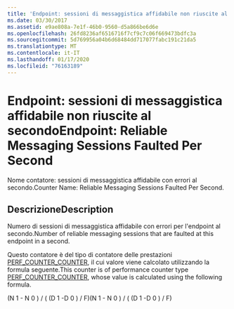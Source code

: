 ```yaml
---
title: 'Endpoint: sessioni di messaggistica affidabile non riuscite al secondo'
ms.date: 03/30/2017
ms.assetid: e9ae808a-7e1f-46b0-9560-d5a866be6d6e
ms.openlocfilehash: 26fd8236af6516716f7cf9c7c06f669473bdfc3a
ms.sourcegitcommit: 5d769956a04b6d68484dd717077fabc191c21da5
ms.translationtype: MT
ms.contentlocale: it-IT
ms.lasthandoff: 01/17/2020
ms.locfileid: "76163189"
---
```

# <a name="endpoint-reliable-messaging-sessions-faulted-per-second"></a><span data-ttu-id="978e9-102">Endpoint: sessioni di messaggistica affidabile non riuscite al secondo</span><span class="sxs-lookup"><span data-stu-id="978e9-102">Endpoint: Reliable Messaging Sessions Faulted Per Second</span></span>
<span data-ttu-id="978e9-103">Nome contatore: sessioni di messaggistica affidabile con errori al secondo.</span><span class="sxs-lookup"><span data-stu-id="978e9-103">Counter Name: Reliable Messaging Sessions Faulted Per Second.</span></span>  
  
## <a name="description"></a><span data-ttu-id="978e9-104">Descrizione</span><span class="sxs-lookup"><span data-stu-id="978e9-104">Description</span></span>  
 <span data-ttu-id="978e9-105">Numero di sessioni di messaggistica affidabile con errori per l'endpoint al secondo.</span><span class="sxs-lookup"><span data-stu-id="978e9-105">Number of reliable messaging sessions that are faulted at this endpoint in a second.</span></span>  
  
 <span data-ttu-id="978e9-106">Questo contatore è del tipo di contatore delle prestazioni [PERF_COUNTER_COUNTER](https://docs.microsoft.com/previous-versions/windows/it-pro/windows-server-2003/cc740048(v=ws.10)), il cui valore viene calcolato utilizzando la formula seguente.</span><span class="sxs-lookup"><span data-stu-id="978e9-106">This counter is of performance counter type [PERF_COUNTER_COUNTER](https://docs.microsoft.com/previous-versions/windows/it-pro/windows-server-2003/cc740048(v=ws.10)), whose value is calculated using the following formula.</span></span>  
  
 <span data-ttu-id="978e9-107">(N 1 - N 0 ) / ( (D 1 -D 0 ) / F)</span><span class="sxs-lookup"><span data-stu-id="978e9-107">(N 1 - N 0 ) / ( (D 1 -D 0 ) / F)</span></span>
